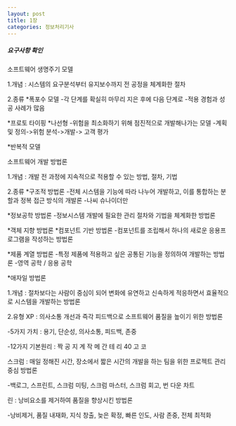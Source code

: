 ```yaml
---
layout: post
title: 1장
categories: 정보처리기사 
---
```


<h5>요구사항 확인</h5>

소프트웨어 생명주기 모델

1.개념 : 시스템의 요구분석부터 유지보수까지 전 공정을 체계화한 절차

2.종류
*폭포수 모델 
-각 단계를 확실히 마무리 지은 후에 다음 단계로
-적용 경험과 성공 사례가 많음

*프로토 타이핑
*나선형
-위험을 최소화하기 위해 점진적으로 개발해나가는 모델
-계획 및 정의->위험 분석->개발-> 고객 평가

*반복적 모델

소프트웨어 개발 방법론

1.개념 : 개발 전 과정에 지속적으로 적용할 수 있는 방법, 절차, 기법

2.종류
*구조적 방법론
-전체 시스템을 기능에 따라 나누어 개발하고,
이를 통합하는 분할과 정복 접근 방식의 개발론
-나씨 슈나이더만

*정보공학 방법론
-정보시스템 개발에 필요한 관리 절차와 기법을 체계화한 방법론


*객체 지향 방법론
*컴포넌트 기반 방법론
-컴포넌트를 조립해서 하나의 새로운 응용프로그램을 작성하는 방법론

*제품 계열 방법론
-특정 제품에 적용하고 싶은 공통된 기능을 정의하여 개발하는 방법론
-영역 공학 / 응용 공학

*애자일 방법론

1.개념 : 절차보다는 사람이 중심이 되어 변화에 유연하고 신속하게 적응하면서
효율적으로 시스템을 개발하는 방법론

2.유형
XP : 의사소통 개선과 즉각 피드백으로 소프트웨어 품질을 높이기 위한 방법론

-5가지 가치 : 용기, 단순성, 의사소통, 피드백, 존중

-12가지 기본원리 : 짝 공 지 계 작 메 간 테 리 40 고 코

스크럼 : 매일 정해진 시간, 장소에서 짧은 시간의 개발을 하는 팀을 위한 
프로젝트 관리중심 방법론

-백로그, 스프린트, 스크럼 미팅, 스크럼 마스터, 스크럼 회고, 번 다운 차트

린 : 낭비요소를 제거하여 품질을 향상시킨 방법론

-낭비제거, 품질 내재화, 지식 창출, 늦은 확정, 빠른 인도, 사람 존중, 전체 최적화































